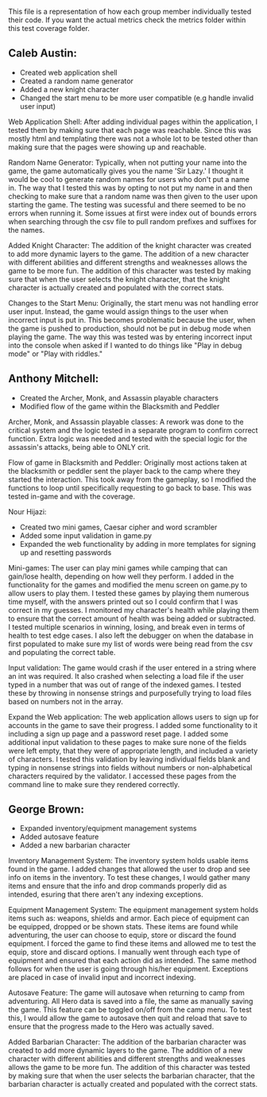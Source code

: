 This file is a representation of how each group member individually tested their code. If you want the actual metrics check the metrics folder within this test coverage folder.

Caleb Austin:
  -
  - Created web application shell
  - Created a random name generator
  - Added a new knight character
  - Changed the start menu to be more user compatible (e.g handle invalid user input)
  
Web Application Shell:
After adding individual pages within the application, I tested them by making sure that each page was reachable. Since this was mostly html and templating there was not a whole lot to be tested other than making sure that the pages were showing up and reachable. 

Random Name Generator: 
Typically, when not putting your name into the game, the game automatically gives you the name 'Sir Lazy.' I thought it would be cool to generate random names for users who don't put a name in. The way that I tested this was by opting to not put my name in and then checking to make sure that a random name was then given to the user upon starting the game. The testing was sucessful and there seemed to be no errors when running it. Some issues at first were index out of bounds errors when searching through the csv file to pull random prefixes and suffixes for the names. 

Added Knight Character:
The addition of the knight character was created to add more dynamic layers to the game. The addition of a new character with different abilities and different strengths and weaknesses allows the game to be more fun. The addition of this character was tested by making sure that when the user selects the knight character, that the knight character is actually created and populated with the correct stats. 

Changes to the Start Menu:
Originally, the start menu was not handling error user input. Instead, the game would assign things to the user when incorrect input is put in. This becomes problematic because the user, when the game is pushed to production, should not be put in debug mode when playing the game. The way this was tested was by entering incorrect input into the console when asked if I wanted to do things like "Play in debug mode" or "Play with riddles." 

Anthony Mitchell:
  -
  - Created the Archer, Monk, and Assassin playable characters
  - Modified flow of the game within the Blacksmith and Peddler
  
Archer, Monk, and Assassin playable classes:
A rework was done to the critical system and the logic tested in a separate program to confirm correct function. Extra logic was needed and tested with the special logic for the assassin's attacks, being able to ONLY crit.

Flow of game in Blacksmith and Peddler:
Originally most actions taken at the blacksmith or peddler sent the player back to the camp where they started the interaction. This took away from the gameplay, so I modified the functions to loop until specifically requesting to go back to base. This was tested in-game and with the coverage.
  
Nour Hijazi:
  - Created two mini games, Caesar cipher and word scrambler 
  - Added some input validation in game.py
  - Expanded the web functionality by adding in more templates for signing up and resetting passwords

Mini-games:
The user can play mini games while camping that can gain/lose health, depending on how well they perform. I added in the functionality for the games and modified the menu screen on game.py to allow users to play them.
I tested these games by playing them numerous time myself, with the answers printed out so I could confirm that I was correct in my guesses. I monitored my character's health while playing them to ensure that the correct amount of health was being added or subtracted. I tested multiple scenarios in winning, losing, and break even in terms of health to test edge cases. I also left the debugger on when the database in first populated to make sure my list of words were being read from the csv and populating the correct table.

Input validation:
The game would crash if the user entered in a string where an int was required. It also crashed when selecting a load file if the user typed in a number that was out of range of the indexed games. I tested these by throwing in nonsense strings and purposefully trying to load files based on numbers not in the array.

Expand the Web application:
The web application allows users to sign up for accounts in the game to save their progress. I added some functionality to it including a sign up page and a password reset page. I added some additional input validation to these pages to make sure none of the fields were left empty, that they were of appropriate length, and included a variety of characters. I tested this validation by leaving individual fields blank and typing in nonsense strings into fields without numbers or non-alphabetical characters required by the validator. I accessed these pages from the command line to make sure they rendered correctly.
  
George Brown:
  -
  - Expanded inventory/equipment management systems
  - Added autosave feature
  - Added a new barbarian character

Inventory Management System:
The inventory system holds usable items found in the game. I added changes that allowed the user to drop and see info on items in the inventory.
To test these changes, I would gather many items and ensure that the info and drop commands properly did as intended, esuring that there aren't any 
indexing exceptions.

Equipment Management System:
The equipment management system holds items such as: weapons, shields and armor. Each piece of equipment can be equipped, dropped or be shown stats.
These items are found while adventuring, the user can choose to equip, store or discard the found equipment.
I forced the game to find these items and allowed me to test the equip, store and discard options. I manually went through each type of equipment and 
ensured that each action did as intended. The same method follows for when the user is going through his/her equipment. Exceptions are placed in case of 
invalid input and incorrect indexing.

Autosave Feature:
The game will autosave when returning to camp from adventuring. All Hero data is saved into a file, the same as manually saving the game. 
This feature can be toggled on/off from the camp menu. To test this, I would allow the game to autosave then quit and reload that save to ensure that
the progress made to the Hero was actually saved.

Added Barbarian Character:
The addition of the barbarian character was created to add more dynamic layers to the game. The addition of a new character with different abilities and different strengths and weaknesses allows the game to be more fun. The addition of this character was tested by making sure that when the user selects the barbarian character, that the barbarian character is actually created and populated with the correct stats. 
